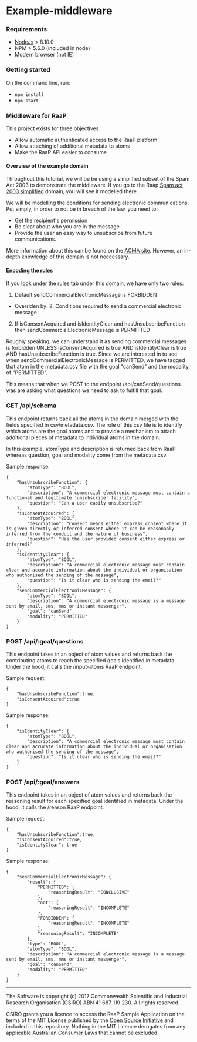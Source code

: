 # Example-middleware

### Requirements
* [NodeJs](https://nodejs.org/) > 8.10.0
* NPM > 5.6.0 (included in node)
* Modern browser (not IE)

### Getting started
On the command line, run:
* `npm install`
* `npm start`

### Middleware for RaaP

This project exists for three objectives
* Allow automatic authenticated access to the RaaP platform
* Allow attaching of additional metadata to atoms
* Make the RaaP API easier to consume

#### Overview of the example domain
Throughout this tutorial, we will be be using a simplified subset of the Spam Act 2003 to demonstrate the middleware.
If you go to the Raap [Spam act 2003 simplified](https://raap.d61.io/#!/group/examples/domain/spam-act-2003-simplified) domain, you will see it modelled there.

We will be modelling the conditions for sending electronic communications. Put simply, in order to not be in breach of the law, you need to:
 * Get the recipient's permission
 * Be clear about who you are in the message
 * Provide the user an easy way to unsubscribe from future communications.
 
More information about this can be found on the [ACMA site](https://www.acma.gov.au/Industry/Marketers/Anti-Spam/Ensuring-you-dont-spam/acma---what-is-a-commercial-electronic-message---fs162-1). However, an in-depth knowledge of this domain is not neccessary. 

#### Encoding the rules
If you look under the rules tab under this domain, we have only two rules:
1. Default sendCommercialElectronicMessage is FORBIDDEN
  * Overriden by: 2. Conditions required to send a commercial electronic message
2. If isConsentAcquired and isIdentityClear and hasUnsubscribeFunction then sendCommercialElectronicMessage is PERMITTED

Roughly speaking, we can understand it as sending commercial messages is forbidden UNLESS isConsentAcquired is true AND isIdentityClear is true AND hasUnsubscribeFunction is true.
Since we are interested in to see when sendCommercialElectronicMessage is PERMITTED, we have tagged that atom in the metadata.csv file with the goal "canSend" and the modality of "PERMITTED".

This means that when we POST to the endpoint /api/canSend/questions was are asking what questions we need to ask to fulfill that goal.


### GET /api/schema
This endpoint returns back all the atoms in the domain merged with the fields specified in csv/metadata.csv. The role of this csv file is to identify which atoms are the goal atoms and to provide a mechanism to attach additional pieces of metadata to individual atoms in the domain.
 
In this example, atomType and description is returned back from RaaP whereas question, goal and modality come from the metadata.csv. 

Sample response:
````
{
    "hasUnsubscribeFunction": {
        "atomType": "BOOL",
        "description": "A commercial electronic message must contain a functional and legitimate 'unsubscribe' facility",
        "question": "Can a user easily unsubscribe?"
    },
    "isConsentAcquired": {
        "atomType": "BOOL",
        "description": "Consent means either express consent where it is given directly or inferred consent where it can be reasonably inferred from the conduct and the nature of business",
        "question": "Has the user provided consent either express or inferred?"
    },
    "isIdentityClear": {
        "atomType": "BOOL",
        "description": "A commercial electronic message must contain clear and accurate information about the individual or organisation who authorised the sending of the message",
        "question": "Is it clear who is sending the email?"
    },
    "sendCommercialElectronicMessage": {
        "atomType": "BOOL",
        "description": "A commercial electronic message is a message sent by email, sms, mms or instant messenger",
        "goal": "canSend",
        "modality": "PERMITTED"
    }
}
```` 


### POST /api/:goal/questions
This endpoint takes in an object of atom values and returns back the contributing atoms to reach the specified goals identified in metadata.
Under the hood, it calls the /input-atoms RaaP endpoint.

Sample request:
```
{
	"hasUnsubscribeFunction":true,
	"isConsentAcquired":true
}
```

Sample response:
```
{
    "isIdentityClear": {
        "atomType": "BOOL",
        "description": "A commercial electronic message must contain clear and accurate information about the individual or organisation who authorised the sending of the message",
        "question": "Is it clear who is sending the email?"
    }
}
```

### POST /api/:goal/answers
This endpoint takes in an object of atom values and returns back the reasoning result for each specified goal identified in metadata.
Under the hood, it calls the /reason RaaP endpoint.

Sample request:
```
{
	"hasUnsubscribeFunction":true,
	"isConsentAcquired":true,
	"isIdentityClear": true
}
```

Sample response:
```
{
    "sendCommercialElectronicMessage": {
        "result": {
            "PERMITTED": {
                "reasoningResult": "CONCLUSIVE"
            },
            "not": {
                "reasoningResult": "INCOMPLETE"
            },
            "FORBIDDEN": {
                "reasoningResult": "INCOMPLETE"
            },
            "reasoningResult": "INCOMPLETE"
        },
        "type": "BOOL",
        "atomType": "BOOL",
        "description": "A commercial electronic message is a message sent by email, sms, mms or instant messenger",
        "goal": "canSend",
        "modality": "PERMITTED"
    }
}
```
---
The Software is copyright (c) 2017 Commonwealth Scientific and Industrial Research Organisation (CSIRO) ABN 41 687 119 230. All rights reserved.

CSIRO grants you a licence to access the RaaP Sample Application on the terms of the MIT License published by the [Open Source Initiative](https://opensource.org/licenses/MIT) and included in this repository. Nothing in the MIT Licence derogates from any applicable Australian Consumer Laws that cannot be excluded.


